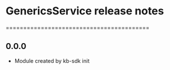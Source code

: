 # GenericsService release notes
=========================================

0.0.0
-----
* Module created by kb-sdk init
